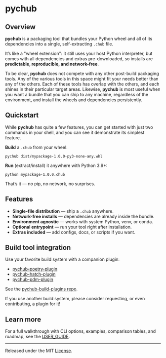 # pychub

## Overview

**pychub** is a packaging tool that bundles your Python wheel and all of its
dependencies into a single, self-extracting `.chub` file.

It’s like a "wheel extension": it still uses your host Python interpreter, but
comes with all dependencies and extras pre-downloaded, so installs are
**predictable, reproducible, and network-free**.

To be clear, **pychub** does not compete with any other post-build packaging
tools. Any of the various tools in this space might fit your needs better than
any of the others. Each of these tools has overlap with the others, and each
shines in their particular target areas. Likewise, **pychub** is most useful
when you want a bundle that you can ship to any machine, regardless of the
environment, and install the wheels and dependencies persistently.

## Quickstart

While **pychub** has quite a few features, you can get started with just two
commands in your shell, and you can see it demonstrate its simplest feature.

**Build** a `.chub` from your wheel:

    pychub dist/mypackage-1.0.0-py3-none-any.whl

**Run** (extract/install) it anywhere with Python 3.9+:

    python mypackage-1.0.0.chub

That’s it — no pip, no network, no surprises.

## Features

- **Single-file distribution** — ship a `.chub` anywhere.
- **Network-free installs** — dependencies are already inside the bundle.
- **Environment agnostic** — works with system Python, venv, or conda.
- **Optional entrypoint** — run your tool right after installation.
- **Extras included** — add configs, docs, or scripts if you want.

## Build tool integration

Use your favorite build system with a companion plugin:

- [pychub-poetry-plugin](https://pypi.org/project/pychub-poetry-plugin/)
- [pychub-hatch-plugin](https://pypi.org/project/pychub-hatch-plugin/)
- [pychub-pdm-plugin](https://pypi.org/project/pychub-pdm-plugin/)

See the [pychub-build-plugins repo](https://github.com/Steve973/pychub-build-plugins).

If you use another build system, please consider requesting, or even contributing,
a plugin for it!

## Learn more

For a full walkthrough with CLI options, examples, comparison tables, and
roadmap, see the [USER_GUIDE](USER_GUIDE.md).

---

Released under the MIT [License](LICENSE).
